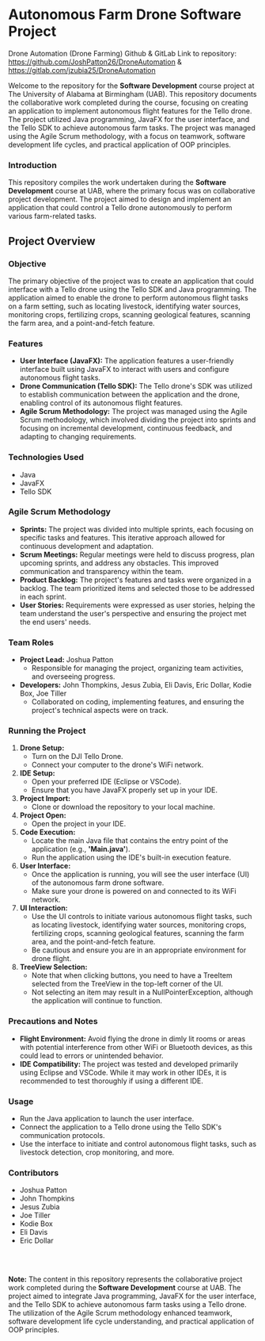 # Autonomous Farm Drone Software Project
Drone Automation (Drone Farming) Github & GitLab Link to repository: https://github.com/JoshPatton26/DroneAutomation & https://gitlab.com/jzubia25/DroneAutomation

Welcome to the repository for the <b>Software Development</b> course project at The University of Alabama at Birmingham (UAB). This repository documents the collaborative work completed during the course, focusing on creating an application to implement autonomous flight features for the Tello drone. The project utilized Java programming, JavaFX for the user interface, and the Tello SDK to achieve autonomous farm tasks. The project was managed using the Agile Scrum methodology, with a focus on teamwork, software development life cycles, and practical application of OOP principles.

<h3> Introduction </h3>
This repository compiles the work undertaken during the <b>Software Development</b> course at UAB, where the primary focus was on collaborative project development. The project aimed to design and implement an application that could control a Tello drone autonomously to perform various farm-related tasks.

<h2> Project Overview </h2>
<h3> Objective </h3>
The primary objective of the project was to create an application that could interface with a Tello drone using the Tello SDK and Java programming. The application aimed to enable the drone to perform autonomous flight tasks on a farm setting, such as locating livestock, identifying water sources, monitoring crops, fertilizing crops, scanning geological features, scanning the farm area, and a point-and-fetch feature.

<h3> Features </h3>
<ul>
  <li> <b>User Interface (JavaFX):</b> The application features a user-friendly interface built using JavaFX to interact with users and configure autonomous flight tasks. </li>
  <li> <b>Drone Communication (Tello SDK):</b> The Tello drone's SDK was utilized to establish communication between the application and the drone, enabling control of its autonomous flight features. </li>
  <li> <b>Agile Scrum Methodology:</b> The project was managed using the Agile Scrum methodology, which involved dividing the project into sprints and focusing on incremental development, continuous feedback, and adapting to changing requirements. </li>
</ul>

<h3> Technologies Used </h3>
<ul>
  <li> Java </li>
  <li> JavaFX </li>
  <li> Tello SDK </li>
</ul>

<h3> Agile Scrum Methodology </h3>
<ul>
  <li> <b>Sprints:</b> The project was divided into multiple sprints, each focusing on specific tasks and features. This iterative approach allowed for continuous development and adaptation. </li>
  <li> <b>Scrum Meetings:</b> Regular meetings were held to discuss progress, plan upcoming sprints, and address any obstacles. This improved communication and transparency within the team. </li>
  <li> <b>Product Backlog:</b> The project's features and tasks were organized in a backlog. The team prioritized items and selected those to be addressed in each sprint. </li>
  <li> <b>User Stories:</b> Requirements were expressed as user stories, helping the team understand the user's perspective and ensuring the project met the end users' needs. </li>
</ul>

<h3> Team Roles </h3>
<ul>
  <li><b>Project Lead:</b> Joshua Patton <ul><li>Responsible for managing the project, organizing team activities, and overseeing progress.</li></ul></li>
  <li><b>Developers:</b> John Thompkins, Jesus Zubia, Eli Davis, Eric Dollar, Kodie Box, Joe Tiller <ul><li>Collaborated on coding, implementing features, and ensuring the project's technical aspects were on track.</li></ul></li>
</ul>

<h3> Running the Project </h3>
<ol>
  <li> <b>Drone Setup:</b> <ul><li> Turn on the DJI Tello Drone. </li><li> Connect your computer to the drone's WiFi network. </li></ul></li>
  <li> <b>IDE Setup:</b> <ul><li> Open your preferred IDE (Eclipse or VSCode). </li><li> Ensure that you have JavaFX properly set up in your IDE. </li></ul></li>
  <li> <b>Project Import:</b> <ul><li> Clone or download the repository to your local machine. </li></ul></li>
  <li> <b>Project Open:</b> <ul><li> Open the project in your IDE. </li></ul></li>
  <li> <b>Code Execution:</b> <ul><li> Locate the main Java file that contains the entry point of the application (e.g., <b>'Main.java'</b>). </li><li> Run the application using the IDE's built-in execution feature. </li></ul></li>
  <li> <b>User Interface:</b> <ul><li> Once the application is running, you will see the user interface (UI) of the autonomous farm drone software. </li><li> Make sure your drone is powered on and connected to its WiFi network. </li></ul></li>
  <li> <b>UI Interaction:</b> <ul><li> Use the UI controls to initiate various autonomous flight tasks, such as locating livestock, identifying water sources, monitoring crops, fertilizing crops, scanning geological features, scanning the farm area, and the point-and-fetch feature. </li><li> Be cautious and ensure you are in an appropriate environment for drone flight. </li></ul></li>
  <li> <b>TreeView Selection:</b> <ul><li> Note that when clicking buttons, you need to have a TreeItem selected from the TreeView in the top-left corner of the UI. </li><li> Not selecting an item may result in a NullPointerException, although the application will continue to function. </li></ul></li>
</ol>

<h3> Precautions and Notes </h3>
<ul>
  <li> <b>Flight Environment:</b> Avoid flying the drone in dimly lit rooms or areas with potential interference from other WiFi or Bluetooth devices, as this could lead to errors or unintended behavior. </li>
  <li> <b>IDE Compatibility:</b> The project was tested and developed primarily using Eclipse and VSCode. While it may work in other IDEs, it is recommended to test thoroughly if using a different IDE. </li>
</ul>

<h3> Usage </h3>
<ul>
  <li> Run the Java application to launch the user interface. </li>
  <li> Connect the application to a Tello drone using the Tello SDK's communication protocols. </li>
  <li> Use the interface to initiate and control autonomous flight tasks, such as livestock detection, crop monitoring, and more. </li>
</ul>

<h3> Contributors </h3>
<ul>
  <li> Joshua Patton </li>
  <li> John Thompkins </li>
  <li> Jesus Zubia </li>
  <li> Joe Tiller </li>
  <li> Kodie Box </li>
  <li> Eli Davis </li>
  <li> Eric Dollar </li>
</ul><br>

<h2></h2>
<footer>
  <b>Note:</b> The content in this repository represents the collaborative project work completed during the <b>Software Development</b> course at UAB. The project aimed to integrate Java programming, JavaFX for the user interface, and the Tello SDK to achieve autonomous farm tasks using a Tello drone. The utilization of the Agile Scrum methodology enhanced teamwork, software development life cycle understanding, and practical application of OOP principles.
</footer>
